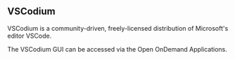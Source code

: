 ## VSCodium


VSCodium is a community-driven, freely-licensed distribution of Microsoft's editor VSCode.

The VSCodium GUI can be accessed via the Open OnDemand Applications.
